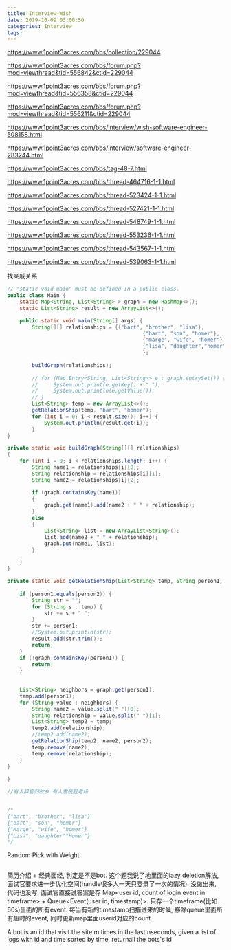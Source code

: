```yaml
---
title: Interview-Wish
date: 2019-10-09 03:00:50
categories: Interview
tags:
---
```



https://www.1point3acres.com/bbs/collection/229044

https://www.1point3acres.com/bbs/forum.php?mod=viewthread&tid=556842&ctid=229044

https://www.1point3acres.com/bbs/forum.php?mod=viewthread&tid=556358&ctid=229044

https://www.1point3acres.com/bbs/forum.php?mod=viewthread&tid=556211&ctid=229044

https://www.1point3acres.com/bbs/interview/wish-software-engineer-508158.html

https://www.1point3acres.com/bbs/interview/software-engineer-283244.html

https://www.1point3acres.com/bbs/tag-48-7.html

https://www.1point3acres.com/bbs/thread-464716-1-1.html

https://www.1point3acres.com/bbs/thread-523424-1-1.html

https://www.1point3acres.com/bbs/thread-527421-1-1.html

https://www.1point3acres.com/bbs/thread-548749-1-1.html

https://www.1point3acres.com/bbs/thread-553236-1-1.html

https://www.1point3acres.com/bbs/thread-543567-1-1.html

https://www.1point3acres.com/bbs/thread-539063-1-1.html

找亲戚关系

```java
// "static void main" must be defined in a public class.
public class Main {
    static Map<String, List<String> > graph = new HashMap<>();
    static List<String> result = new ArrayList<>();

    public static void main(String[] args) {
        String[][] relationships = {{"bart", "brother", "lisa"},
                                            {"bart", "son", "homer"},
                                            {"marge", "wife", "homer"},
                                            {"lisa", "daughter","homer"}
                                            };
        
        buildGraph(relationships);
        
        // for (Map.Entry<String, List<String>> e : graph.entrySet()) {
        //     System.out.print(e.getKey() + " ");
        //     System.out.println(e.getValue());
        // }
        List<String> temp = new ArrayList<>();
        getRelationShip(temp, "bart", "homer");
        for (int i = 0; i < result.size(); i++) {
            System.out.println(result.get(i));
        }
}

private static void buildGraph(String[][] relationships)
{
    for (int i = 0; i < relationships.length; i++) {
        String name1 = relationships[i][0];
        String relationship = relationships[i][1];
        String name2 = relationships[i][2];

        if (graph.containsKey(name1)) 
        {
            graph.get(name1).add(name2 + " " + relationship);
        } 
        else 
        {
            List<String> list = new ArrayList<String>();
            list.add(name2 + " " + relationship);
            graph.put(name1, list);
        }

    }
}

private static void getRelationShip(List<String> temp, String person1, String person2) {
    
    if (person1.equals(person2)) {
        String str = "";
        for (String s : temp) {
            str += s + " ";
        }
        str += person1;
        //System.out.println(str);
        result.add(str.trim());
        return;
    }
    if (!graph.containsKey(person1)) {
        return;
    }
    
    
    List<String> neighbors = graph.get(person1);
    temp.add(person1);
    for (String value : neighbors) {
        String name2 = value.split(" ")[0];
        String relationship = value.split(" ")[1];
        List<String> temp2 = temp;
        temp2.add(relationship);
        //temp2.add(name2);
        getRelationShip(temp2, name2, person2);
        temp.remove(name2);
        temp.remove(relationship);
    }
}
    
}

//有人辞官归故乡 有人雪夜赶考场


/*
{"bart", "brother", "lisa"}
{"bart", "son", "homer"}
{"Marge", "wife", "homer"}
{"Lisa", "daughter""Homer"}
*/
```

Random Pick with Weight
```java


```

简历介绍 + 经典面经, 判定是不是bot. 这个题我说了地里面的lazy deletion解法, 面试官要求进一步优化空间(handle很多人一天只登录了一次的情况).
没做出来, 代码也没写.
面试官直接说答案是存 Map<user id, count of login event in timeframe> + Queue<Event(user id, timestamp)>.
只存一个timeframe(比如60s)里面的所有event. 每当有新的timestamp扫描进来的时候, 移除queue里面所有超时的event, 同时更新map里面userid对应的count




A bot is an id that visit the site m times in the last nseconds,
given a list of logs with id and time sorted by time, returnall the bots's id




